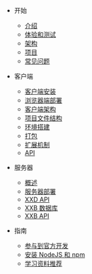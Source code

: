 * <i class="icon far fa-smile-beam"></i> 开始

  * [介绍](README)
  * [体验和测试](README)
  * [架构](start/arch)
  * [项目](start/project)
  * [常见问题](start/faq)

* <i class="icon fas fa-laptop-code"></i> 客户端

  * [客户端安装](client/install)
  * [浏览器端部署](client/browser-deploy)
  * [客户端架构](client/arch)
  * [项目文件结构](client/project)
  * [环境搭建](client/start)
  * [打包](client/package.md)
  * [扩展机制](client/extension.md)
  * [API](client/api.md)

* <i class="icon fas fa-running"></i> 服务器

  * [概述](server/summary)
  * [服务器部署](server/deploy)
  * [XXD API](server/xxd-api)
  * [XXB 数据库](server/xxb-api)
  * [XXB API](server/xxb-api)

* <i class="icon far fa-compass"></i> 指南

  * [参与到官方开发](contribute.md)
  * [安装 NodeJS 和 npm](guide/install-nodejs.md)
  * [学习资料推荐](guide/learn)
